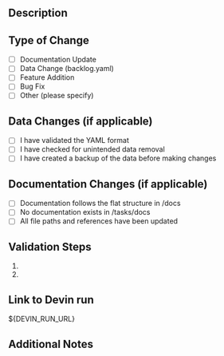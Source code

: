 ## Description
<!-- Provide a brief description of the changes in this PR -->

## Type of Change
- [ ] Documentation Update
- [ ] Data Change (backlog.yaml)
- [ ] Feature Addition
- [ ] Bug Fix
- [ ] Other (please specify)

## Data Changes (if applicable)
<!-- For changes to backlog.yaml or other data files -->
- [ ] I have validated the YAML format
- [ ] I have checked for unintended data removal
- [ ] I have created a backup of the data before making changes

## Documentation Changes (if applicable)
- [ ] Documentation follows the flat structure in /docs
- [ ] No documentation exists in /tasks/docs
- [ ] All file paths and references have been updated

## Validation Steps
<!-- List the steps you took to validate these changes -->
1. 
2. 

## Link to Devin run
${DEVIN_RUN_URL}

## Additional Notes
<!-- Any additional information that reviewers should know -->
